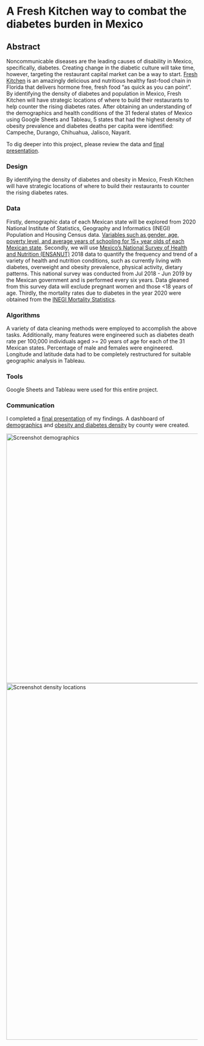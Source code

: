 # A Fresh Kitchen way to combat the diabetes burden in Mexico

## Abstract

Noncommunicable diseases are the leading causes of disability in Mexico, specifically, diabetes. Creating change in the diabetic culture will take time, however, targeting the restaurant capital market can be a way to start. [Fresh Kitchen](https://www.eatfreshkitchen.com/) is an amazingly delicious and nutritious healthy fast-food chain in Florida that delivers hormone free, fresh food “as quick as you can point”. By identifying the density of diabetes and population in Mexico, Fresh Kitchen will have strategic locations of where to build their restaurants to help counter the rising diabetes rates. After obtaining an understanding of the demographics and health conditions of the 31 federal states of Mexico using Google Sheets and Tableau, 5 states that had the highest density of obesity prevalence and diabetes deaths per capita were identified: Campeche, Durango, Chihuahua, Jalisco, Nayarit.

To dig deeper into this project, please review the data and [final presentation](https://github.com/nicolemmcbride/Nutritious-meals-as-a-way-to-combat-Mexico-diabetes-burden/blob/main/Final%20Presentation%20of%20Results.pdf).

### Design  
By identifying the density of diabetes and obesity in Mexico, Fresh Kitchen will have strategic locations of where to build their restaurants to counter the rising diabetes rates. 

### Data  
Firstly, demographic data of each Mexican state will be explored from 2020 National Institute of Statistics, Geography and Informatics (INEGI) Population and Housing Census data. [Variables such as gender, age, poverty level, and average years of schooling for 15+ year olds of each Mexican state](https://www.inegi.org.mx/app/tabulados/interactivos/?pxq=Poblacion_Poblacion_01_e60cd8cf-927f-4b94-823e-972457a12d4b&idrt=123&opc=t). Secondly, we will use [Mexico’s National Survey of Health and Nutrition (ENSANUT)](https://en.www.inegi.org.mx/programas/ensanut/2018/#Tabular_data) 2018 data to quantify the frequency and trend of a variety of health and nutrition conditions, such as currently living with diabetes, overweight and obesity prevalence, physical activity, dietary patterns. This national survey was conducted from Jul 2018 - Jun 2019 by the Mexican government and is performed every six years. Data gleaned from this survey data will exclude pregnant women and those <18 years of age. Thirdly, the mortality rates due to diabetes in the year 2020 were obtained from the [INEGI Mortality Statistics](https://en.www.inegi.org.mx/app/tabulados/interactivos/?pxq=Mortalidad_Mortalidad_04_aa50eec5-79fe-45a7-aee2-a2d7ec0feeba&idrt=127&opc=t).

### Algorithms  
A variety of data cleaning methods were employed to accomplish the above tasks. Additionally, many features were engineered such as diabetes death rate per 100,000 individuals aged >= 20 years of age for each of the 31 Mexican states. Percentage of male and females were engineered. Longitude and latitude data had to be completely restructured for suitable geographic analysis in Tableau.

### Tools  
Google Sheets and Tableau were used for this entire project.

### Communication  
I completed a [final presentation](https://github.com/nicolemmcbride/Nutritious-meals-as-a-way-to-combat-Mexico-diabetes-burden/blob/main/Final%20Presentation%20of%20Results.pdf) of my findings. A dashboard of [demographics](https://public.tableau.com/views/MexicoDiabetesBurdenI/Demos?:language=en-US&publish=yes&:display_count=n&:origin=viz_share_link) and [obesity and diabetes density](https://public.tableau.com/views/MexicoDiabetesBurdenII/Diabetes?:language=en-US&:display_count=n&:origin=viz_share_link) by county were created.

<img width="656" alt="Screenshot demographics" src="https://user-images.githubusercontent.com/80511410/196418948-da5707f1-ada5-4fc8-b968-5bbf59e2d559.png">


<img width="937" alt="Screenshot density locations" src="https://user-images.githubusercontent.com/80511410/196419534-2f35cff2-5dbe-4072-8b46-c17f4d559510.png">

